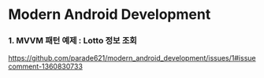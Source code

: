 # Modern Android Development

### 1. MVVM 패턴 예제 : Lotto 정보 조회
https://github.com/parade621/modern_android_development/issues/1#issuecomment-1360830733
